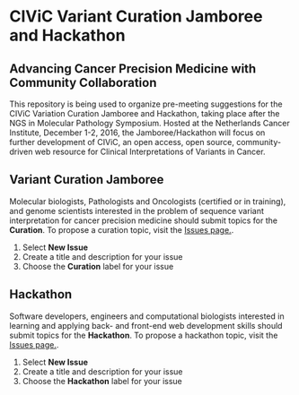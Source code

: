 # CIViC Variant Curation Jamboree and Hackathon
## Advancing Cancer Precision Medicine with Community Collaboration

This repository is being used to organize pre-meeting suggestions for the CIViC Variation Curation Jamboree and Hackathon, taking place after the NGS in Molecular Pathology Symposium. Hosted at the Netherlands Cancer Institute, December 1-2, 2016, the Jamboree/Hackathon will focus on further development of CIViC, an open access, open source, community-driven web resource for Clinical Interpretations of Variants in Cancer.

## Variant Curation Jamboree

Molecular biologists, Pathologists and Oncologists (certified or in training), and genome scientists interested in the problem of sequence variant interpretation for cancer precision medicine should submit topics for the **Curation**. To propose a curation topic, visit the [Issues page.](https://github.com/genome/civic-meeting/issues). 
1. Select **New Issue**
2. Create a title and description for your issue
3. Choose the **Curation** label for your issue

## Hackathon
Software developers, engineers and computational biologists interested in learning and applying back- and front-end web development skills should submit topics for the **Hackathon**. To propose a hackathon topic, visit the [Issues page.](https://github.com/genome/civic-meeting/issues). 
1. Select **New Issue**
2. Create a title and description for your issue
3. Choose the **Hackathon** label for your issue

